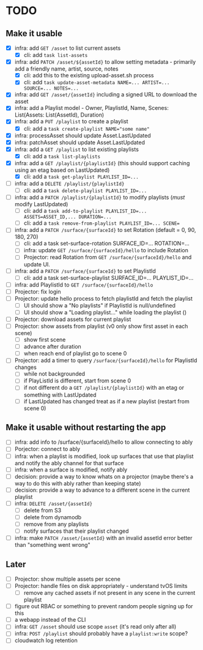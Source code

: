 # TODO

## Make it usable

- [x] infra: add `GET /asset` to list current assets
  - [x] cli: add `task list-assets`
- [x] infra: add `PATCH /asset/${assetId}` to allow setting metadata - primarily add a friendly name, artist, source, notes
  - [x] cli: add this to the existing upload-asset.sh process
  - [x] cli: add `task update-asset-metadata NAME=... ARTIST=... SOURCE=... NOTES=...`
- [x] infra: add `GET /asset/{assetId}` including a signed URL to download the asset
- [x] infra: add a Playlist model - Owner, PlaylistId, Name, Scenes: List(Assets: List(AssetId), Duration)
- [x] infra: add a `PUT /playlist` to create a playlist
  - [x] cli: add a `task create-playlist NAME="some name"`
- [x] infra: processAsset should update Asset.LastUpdated
- [x] infra: patchAsset should update Asset.LastUpdated
- [x] infra: add a `GET /playlist` to list existing playlists
  - [x] cli: add a `task list-playlists`
- [x] infra: add a `GET /playlist/{playlistId}` (this should support caching using an etag based on LastUpdated)
  - [x] cli: add a `task get-playlist PLAYLIST_ID=...`
- [ ] infra: add a `DELETE /playlist/{playlistId}`
  - [ ] cli: add a `task delete-playlist PLAYLIST_ID=...`
- [ ] infra: add a `PATCH /playlist/{playlistId}` to modify playlists (_must_ modify LastUpdated)
  - [ ] cli: add a `task add-to-playlist PLAYLIST_ID=... ASSETS=ASSET_ID,... DURATION=...`
  - [ ] cli: add a `task remove-from-playlist PLAYLIST_ID=... SCENE=`
- [ ] infra: add a `PATCH /surface/{surfaceId}` to set Rotation (default = 0, 90, 180, 270)
  - [ ] cli: add a task set-surface-rotation SURFACE_ID=... ROTATION=...
  - [ ] infra: update `GET /surface/{surfaceId}/hello` to include Rotation
  - [ ] Projector: read Rotation from `GET /surface/{surfaceId}/hello` and update UI.
- [ ] infra: add a `PATCH /surface/{surfaceId}` to set PlaylistId
  - [ ] cli: add a task set-surface-playlist SURFACE_ID=... PLAYLIST_ID=...
- [ ] infra: add PlaylistId to `GET /surface/{surfaceId}/hello`
- [ ] Projector: fix login
- [ ] Projector: update hello process to fetch playlistId and fetch the playlist
  - [ ] UI should show a "No playlists" if PlaylistId is null/undefined
  - [ ] UI should show a "Loading playlist..." while loading the playlist ()
- [ ] Projector: download assets for current playlist
- [ ] Projector: show assets from playlist (v0 only show first asset in each scene)
  - [ ] show first scene
  - [ ] advance after duration
  - [ ] when reach end of playlist go to scene 0
- [ ] Projector: add a timer to query `/surface/{surfaceId}/hello` for PlaylistId changes
  - [ ] while not backgrounded
  - [ ] if PlayListId is different, start from scene 0
  - [ ] if not different do a `GET /playlist/{playlistId}` with an etag or something with LastUpdated
  - [ ] if LastUpdated has changed treat as if a new playlist (restart from scene 0)

## Make it usable without restarting the app

- [ ] infra: add info to /surface/{surfaceId}/hello to allow connecting to ably
- [ ] Porjector: connect to ably
- [ ] infra: when a playlist is modified, look up surfaces that use that playlist and notify the ably channel for that surface
- [ ] infra: when a surface is modified, notify ably
- [ ] decision: provide a way to know whats on a projector (maybe there's a way to do this with ably rather than keeping state)
- [ ] decision: provide a way to advance to a different scene in the current playlist
- [ ] infra: `DELETE /asset/{assetId}`
  - [ ] delete from S3
  - [ ] delete from dynamodb
  - [ ] remove from any playlists
  - [ ] notify surfaces that their playlist changed
- [ ] infra: make `PATCH /asset/{assetId}` with an invalid assetId error better than "something went wrong"

## Later

- [ ] Projector: show multiple assets per scene
- [ ] Projector: handle files on disk appropriately - understand tvOS limits
  - [ ] remove any cached assets if not present in any scene in the current playlist
- [ ] figure out RBAC or something to prevent random people signing up for this
- [ ] a webapp instead of the CLI
- [ ] infra: `GET /asset` should use scope `asset` (it's read only after all)
- [ ] infra: `POST /playlist` should probably have a `playlist:write` scope?
- [ ] cloudwatch log retention
